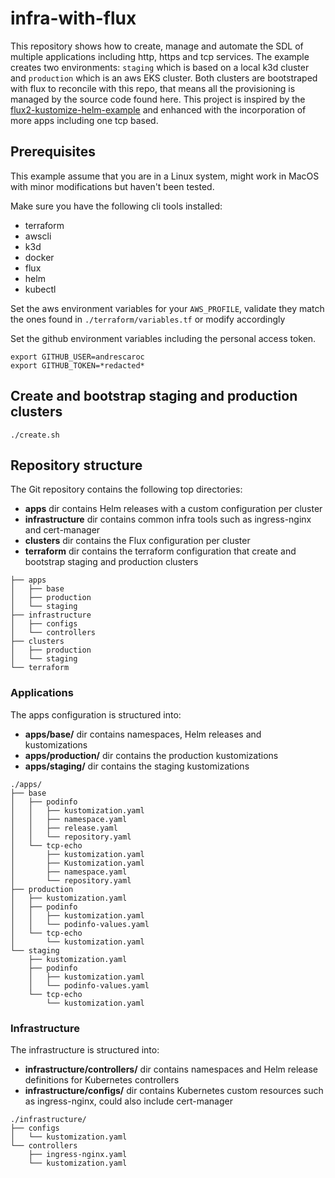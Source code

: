 # infra-with-flux

This repository shows how to create, manage and automate the SDL of multiple applications including http, https and tcp services. The example creates two environments: `staging` which is based on a local k3d cluster and `production` which is an aws EKS cluster. Both clusters are bootstraped with flux to reconcile with this repo, that means all the provisioning is managed by the source code found here. This project is inspired by the [flux2-kustomize-helm-example](https://github.com/fluxcd/flux2-kustomize-helm-example) and enhanced with the incorporation of more apps including one tcp based.

## Prerequisites

This example assume that you are in a Linux system, might work in MacOS with minor modifications but haven't been tested.

Make sure you have the following cli tools installed:

- terraform
- awscli
- k3d
- docker
- flux
- helm
- kubectl

Set the aws environment variables for your `AWS_PROFILE`, validate they match the ones found in `./terraform/variables.tf` or modify accordingly

Set the github environment variables including the personal access token.

```shell
export GITHUB_USER=andrescaroc
export GITHUB_TOKEN=*redacted*
```

## Create and bootstrap staging and production clusters

```shell
./create.sh
```

## Repository structure

The Git repository contains the following top directories:

- **apps** dir contains Helm releases with a custom configuration per cluster
- **infrastructure** dir contains common infra tools such as ingress-nginx and cert-manager
- **clusters** dir contains the Flux configuration per cluster
- **terraform** dir contains the terraform configuration that create and bootstrap staging and production clusters

```
├── apps
│   ├── base
│   ├── production
│   └── staging
├── infrastructure
│   ├── configs
│   └── controllers
├── clusters
│   ├── production
│   └── staging
└── terraform
```

### Applications

The apps configuration is structured into:

- **apps/base/** dir contains namespaces, Helm releases and kustomizations
- **apps/production/** dir contains the production kustomizations
- **apps/staging/** dir contains the staging kustomizations

```
./apps/
├── base
│   ├── podinfo
│   │   ├── kustomization.yaml
│   │   ├── namespace.yaml
│   │   ├── release.yaml
│   │   └── repository.yaml
│   └── tcp-echo
│       ├── kustomization.yaml
│       ├── Kustomization.yaml
│       ├── namespace.yaml
│       └── repository.yaml
├── production
│   ├── kustomization.yaml
│   ├── podinfo
│   │   ├── kustomization.yaml
│   │   └── podinfo-values.yaml
│   └── tcp-echo
│       └── kustomization.yaml
└── staging
    ├── kustomization.yaml
    ├── podinfo
    │   ├── kustomization.yaml
    │   └── podinfo-values.yaml
    └── tcp-echo
        └── kustomization.yaml
```

### Infrastructure

The infrastructure is structured into:

- **infrastructure/controllers/** dir contains namespaces and Helm release definitions for Kubernetes controllers
- **infrastructure/configs/** dir contains Kubernetes custom resources such as ingress-nginx, could also include cert-manager

```
./infrastructure/
├── configs
│   └── kustomization.yaml
└── controllers
    ├── ingress-nginx.yaml
    └── kustomization.yaml
```


